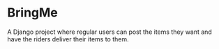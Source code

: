 # BringMe
A Django project where regular users can post the items they want and have the riders deliver their items to them.

